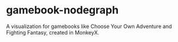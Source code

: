 # gamebook-nodegraph
A visualization for gamebooks like Choose Your Own Adventure and Fighting Fantasy, created in MonkeyX.
